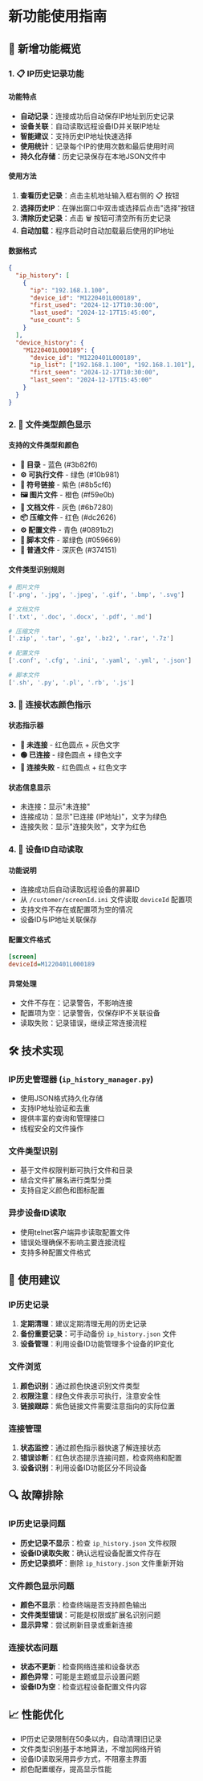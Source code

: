 # 新功能使用指南

## 🎉 新增功能概览

### 1. 📋 IP历史记录功能

#### 功能特点
- **自动记录**：连接成功后自动保存IP地址到历史记录
- **设备关联**：自动读取远程设备ID并关联IP地址
- **智能建议**：支持历史IP地址快速选择
- **使用统计**：记录每个IP的使用次数和最后使用时间
- **持久化存储**：历史记录保存在本地JSON文件中

#### 使用方法
1. **查看历史记录**：点击主机地址输入框右侧的 📋 按钮
2. **选择历史IP**：在弹出窗口中双击或选择后点击"选择"按钮
3. **清除历史记录**：点击 🗑 按钮可清空所有历史记录
4. **自动加载**：程序启动时自动加载最后使用的IP地址

#### 数据格式
```json
{
  "ip_history": [
    {
      "ip": "192.168.1.100",
      "device_id": "M1220401L000189",
      "first_used": "2024-12-17T10:30:00",
      "last_used": "2024-12-17T15:45:00",
      "use_count": 5
    }
  ],
  "device_history": {
    "M1220401L000189": {
      "device_id": "M1220401L000189",
      "ip_list": ["192.168.1.100", "192.168.1.101"],
      "first_seen": "2024-12-17T10:30:00",
      "last_seen": "2024-12-17T15:45:00"
    }
  }
}
```

### 2. 🎨 文件类型颜色显示

#### 支持的文件类型和颜色
- **📁 目录** - 蓝色 (#3b82f6)
- **⚙️ 可执行文件** - 绿色 (#10b981)
- **🔗 符号链接** - 紫色 (#8b5cf6)
- **🖼️ 图片文件** - 橙色 (#f59e0b)
- **📄 文档文件** - 灰色 (#6b7280)
- **📦 压缩文件** - 红色 (#dc2626)
- **⚙️ 配置文件** - 青色 (#0891b2)
- **📜 脚本文件** - 翠绿色 (#059669)
- **📄 普通文件** - 深灰色 (#374151)

#### 文件类型识别规则
```python
# 图片文件
['.png', '.jpg', '.jpeg', '.gif', '.bmp', '.svg']

# 文档文件
['.txt', '.doc', '.docx', '.pdf', '.md']

# 压缩文件
['.zip', '.tar', '.gz', '.bz2', '.rar', '.7z']

# 配置文件
['.conf', '.cfg', '.ini', '.yaml', '.yml', '.json']

# 脚本文件
['.sh', '.py', '.pl', '.rb', '.js']
```

### 3. 🚦 连接状态颜色指示

#### 状态指示器
- **🔴 未连接** - 红色圆点 + 灰色文字
- **🟢 已连接** - 绿色圆点 + 绿色文字
- **🔴 连接失败** - 红色圆点 + 红色文字

#### 状态信息显示
- 未连接：显示"未连接"
- 连接成功：显示"已连接 (IP地址)"，文字为绿色
- 连接失败：显示"连接失败"，文字为红色

### 4. 🔧 设备ID自动读取

#### 功能说明
- 连接成功后自动读取远程设备的屏幕ID
- 从 `/customer/screenId.ini` 文件读取 `deviceId` 配置项
- 支持文件不存在或配置项为空的情况
- 设备ID与IP地址关联保存

#### 配置文件格式
```ini
[screen]
deviceId=M1220401L000189
```

#### 异常处理
- 文件不存在：记录警告，不影响连接
- 配置项为空：记录警告，仅保存IP不关联设备
- 读取失败：记录错误，继续正常连接流程

## 🛠 技术实现

### IP历史管理器 (`ip_history_manager.py`)
- 使用JSON格式持久化存储
- 支持IP地址验证和去重
- 提供丰富的查询和管理接口
- 线程安全的文件操作

### 文件类型识别
- 基于文件权限判断可执行文件和目录
- 结合文件扩展名进行类型分类
- 支持自定义颜色和图标配置

### 异步设备ID读取
- 使用telnet客户端异步读取配置文件
- 错误处理确保不影响主要连接流程
- 支持多种配置文件格式

## 📝 使用建议

### IP历史记录
1. **定期清理**：建议定期清理无用的历史记录
2. **备份重要记录**：可手动备份 `ip_history.json` 文件
3. **设备管理**：利用设备ID功能管理多个设备的IP变化

### 文件浏览
1. **颜色识别**：通过颜色快速识别文件类型
2. **权限注意**：绿色文件表示可执行，注意安全性
3. **链接跟踪**：紫色链接文件需要注意指向的实际位置

### 连接管理
1. **状态监控**：通过颜色指示器快速了解连接状态
2. **错误诊断**：红色状态提示连接问题，检查网络和配置
3. **设备识别**：利用设备ID功能区分不同设备

## 🔍 故障排除

### IP历史记录问题
- **历史记录不显示**：检查 `ip_history.json` 文件权限
- **设备ID读取失败**：确认远程设备配置文件存在
- **历史记录损坏**：删除 `ip_history.json` 文件重新开始

### 文件颜色显示问题
- **颜色不显示**：检查终端是否支持颜色输出
- **文件类型错误**：可能是权限或扩展名识别问题
- **显示异常**：尝试刷新目录或重新连接

### 连接状态问题
- **状态不更新**：检查网络连接和设备状态
- **颜色异常**：可能是主题或显示设置问题
- **设备ID为空**：检查远程设备配置文件内容

## 📈 性能优化

- IP历史记录限制在50条以内，自动清理旧记录
- 文件类型识别基于本地算法，不增加网络开销
- 设备ID读取采用异步方式，不阻塞主界面
- 颜色配置缓存，提高显示性能 